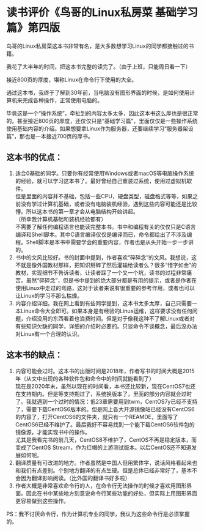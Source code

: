 # 读书评价《鸟哥的Linux私房菜 基础学习篇》第四版

鸟哥的Linux私房菜这本书非常有名，是大多数想学习Linux的同学都接触过的书籍。

我花了大半年的时间，把这本书完整的读完了。（由于上班，只能周日看一下）

接近800页的厚度，堪称Linux在命令行下使用的大全。

通过这本书，我终于了解到30年前，当电脑没有图形界面的时候，是如何使用计算机来完成各种操作，正常使用电脑的。

毕竟这是一个“操作系统”，牵扯到的内容太多太多，因此这本书这么厚也是很正常的。甚至接近800页的厚度，还仅仅只是“基础学习篇”，里面仅仅是一些操作系统使用基础内容的介绍。如果想要拿Linux作为服务器，还要继续学习“服务器架设篇”，那也是一本接近700页的厚书。

## 这本书的优点：
1. 适合0基础的同学。只要你有经常使用Windows或者macOS等电脑操作系统的经验，就可以学习这本书了。最好曾经自己重装过系统，使用过虚拟机软件。  
但是里面的内容并不基础，包括一些CPU，硬盘类型，磁盘格式等等，如果之前没有学过计算机基础，或者没有电脑装机经验，遇到这些内容可能还是比较懵。所以这本书的第一章才会从电脑结构开始讲起。  
（所幸我计算机基础和装机经验都有）  
不需要了解任何编程语言也能读完整本书。书中和编程有关的仅仅只是C语言编译和Shell脚本。其中C语言编译仅仅是编译而已，命令都给出了不涉及编程。Shell脚本是本书中需要学会的重要内容，作者也是从头开始一步一步讲的。
2. 书中的文风比较好。书的封面中提到，作者喜欢“碎碎念”的文风。我想说，这不就是像外国教材那样，把知识掰碎了然后灌输给读者么？很多“惜字如金”的教材，实现细节不告诉读者，让读者踩了一个又一个坑，读书的过程非常痛苦。虽然“碎碎念”，但是书中提到的绝大部分都是有用的提示，或者是作者在使用Linux中走过的弯路，这对于读者来说有很重要的参考作用，或者也可以让Linux的学习不那么枯燥。
3. 内容介绍详细。我在网上看到有些同学提到，这本书太多太厚，自己只需要一本Linux命令大全即可。如果本身是有经验的Linux运维，这样要求没有任何问题，介绍没用的东西看着也浪费时间。但是对于像我这种不了解Linux或者对有些知识欠缺的同学，详细的介绍时必要的。只谈命令不谈概念，最后没办法对Linux有一个合理的认识。

## 这本书的缺点：
1. 内容可能会过时。这本书的出版时间是2018年，作者写书的时间大概是2015年（从文中出现的各种软件包和命令中的时间就能看到了）  
现在是2020年末，虽然以现在的时间看，本书还比较新，现在CentOS7也还在支持期内。但是等支持期过了，系统换版本了，里面的部分内容就会过时了。我就遇到一个过时的情况：低23章需要用到twm，CentOS7y已经不支持了，需要下载CentOS6版本的。但是网上各大开源镜像站已经没有CentOS6的内容了，打开CentOS6的文件夹，就只有一个REAMDE，里面写了CentOS6已经不维护了。最后我好不容易找到一个能下载CentOS6软件包的镜像源，才能实现书中的操作。  
尤其是我看完书的前几天，CentOS8不维护了，CentOS不再是稳定版本，而变成了CentOS Stream，作为红帽的上游测试版本。以后CentOS还不知道发展如何呢。
2. 翻译质量有可改进的地方。作者虽然是中国人但用繁体字，说话风格看起来也和我们有点差别。个别地方翻译的有点生硬。但是总体已经非常好了，基本不会因为翻译影响阅读。（比外国的翻译书好多啦）
3. 作者大概是非常喜欢命令行的人，在命令行无法操作的时候才喜欢用图形界面。因此在书中某些地方刻意说命令行某些功能的好处，但实际上用图形界面更容易做到这些操作。

PS：我不讨厌命令行，作为计算机专业的同学，我认为这些命令行是必须掌握的。

